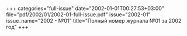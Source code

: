 +++
categories="full-issue"
date="2002-01-01T00:27:53+03:00"
file="pdf/2002/01/2002-01-full-issue.pdf"
issue="2002-01"
issue_name="2002 - №01"
title="Полный номер журнала №01 за 2002 год"
+++